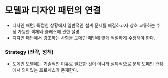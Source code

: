 # 모델과 디자인 패턴의 연결
- 디자인 패턴: 특정한 상황에서 일반적인 설계 문제를 해결하고자 상호 교류하는 수정 가능한 객체와 클래스에 관한 설명
- 디자인 패턴에서 강조하는 사항을 도메인 패턴에 맞게 적절하게 수정해야 한다.


### Strategy (전략, 정책)
- 도메인 모델에는 기술적인 이유로 필요한 것이 아니라 실제적으로 문제 도메인 관점에서 의미있는 프로세스가 존재한다. 